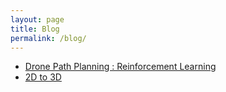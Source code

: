```yaml
---
layout: page
title: Blog
permalink: /blog/
---
```

<!-- <p><img src="/assets/img/covers/projects.jpg" alt="projects" height="300" width="1000" /></p> -->
* [Drone Path Planning : Reinforcement Learning](/2019/12/20/airsim_rl/)
* [2D to 3D](/2019/02/18/2d_to_3d/)